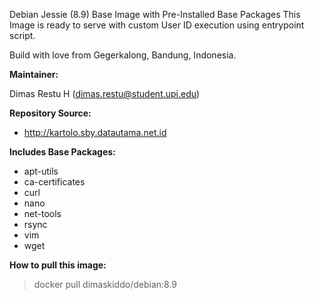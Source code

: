 Debian Jessie (8.9) Base Image with Pre-Installed Base Packages
This Image is ready to serve with custom User ID execution using entrypoint script.

Build with love from Gegerkalong, Bandung, Indonesia.

**Maintainer:**

Dimas Restu H (<dimas.restu@student.upi.edu>)

**Repository Source:**

- http://kartolo.sby.datautama.net.id

**Includes Base Packages:**

- apt-utils
- ca-certificates
- curl
- nano
- net-tools
- rsync
- vim
- wget

**How to pull this image:**

> docker pull dimaskiddo/debian:8.9
